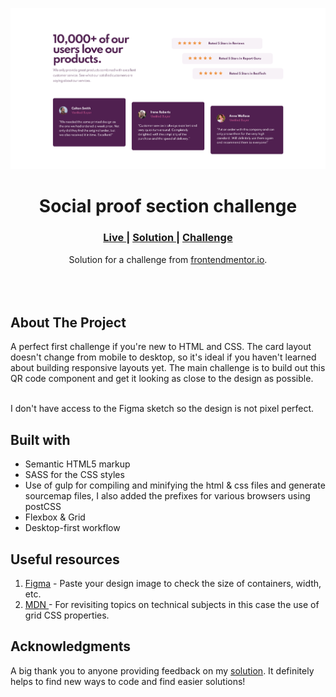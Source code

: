 <img src="https://raw.githubusercontent.com/juliflorezg/08_social_proof_section/main/public/images/screenshot.png"></img>

<h1 align="center">Social proof section challenge</h1>

<div align="center">
  <h3>
    <a href="https://juliflorezg.github.io/08_social_proof_section/" color="white">
      Live
    </a>
    <span> | </span>
    <a href="https://www.frontendmentor.io/solutions/my-solution-to-the-social-proof-section-challenge-hLM2WL1-D">
      Solution
    </a>
   <span> | </span>
    <a href="https://www.frontendmentor.io/challenges/social-proof-section-6e0qTv_bA">
      Challenge
    </a>
  </h3>
</div>
<div align="center">
   Solution for a challenge from  <a href="https://www.frontendmentor.io/" target="_blank">frontendmentor.io</a>.
</div>
<br>
<br>
<br>

## About The Project

<p>A perfect first challenge if you're new to HTML and CSS. The card layout doesn't change from mobile to desktop, so it's ideal if you haven't learned about building responsive layouts yet.
The main challenge is to build out this QR code component and get it looking as close to the design as possible.

<br>
<br> <p>I don't have access to the Figma sketch so the design is not pixel perfect.</p>

## Built with

- Semantic HTML5 markup
- SASS for the CSS styles
- Use of gulp for compiling and minifying the html & css files and generate sourcemap files, I also added the prefixes for various browsers using postCSS
- Flexbox & Grid
- Desktop-first workflow

## Useful resources

1. <a href="https://www.figma.com/">Figma</a> - Paste your design image to check the size of containers, width, etc.
2. <a href="https://developer.mozilla.org/es/docs/Web/CSS/box-shadow">MDN </a> - For revisiting topics on technical subjects in this case the use of grid CSS properties.

## Acknowledgments

A big thank you to anyone providing feedback on my <a href="">solution</a>. It definitely helps to find new ways to code and find easier solutions!
